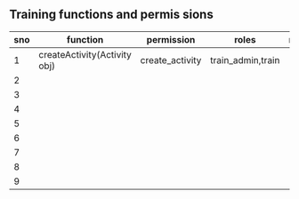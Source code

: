 
## Training functions and permis sions

   |  sno |  function  |  permission  | roles  | remark  |
   |---|---|---|---|---|
   | 1  | createActivity(Activity obj)  | create_activity  | train_admin,train  |   |
   | 2  |   |   |   |   |
   | 3  |   |   |   |   |
   | 4  |   |   |   |   |
   | 5  |   |   |   |   |
   | 6  |   |   |   |   |
   | 7  |   |   |   |   |
   | 8  |   |   |   |   |
   | 9  |   |   |   |   |
